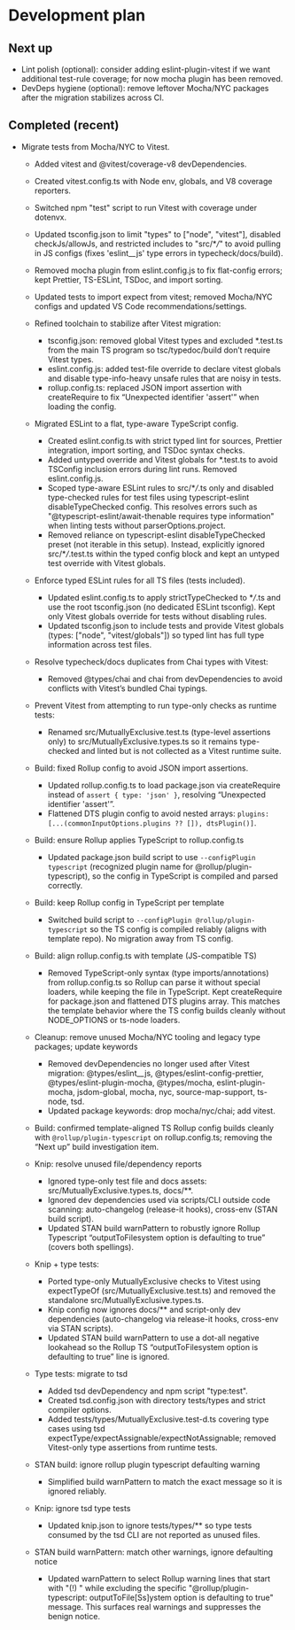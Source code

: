 # Development plan

## Next up

- Lint polish (optional): consider adding eslint-plugin-vitest if we want
  additional test-rule coverage; for now mocha plugin has been removed.
- DevDeps hygiene (optional): remove leftover Mocha/NYC packages after the
  migration stabilizes across CI.

## Completed (recent)

- Migrate tests from Mocha/NYC to Vitest.
  - Added vitest and @vitest/coverage-v8 devDependencies.
  - Created vitest.config.ts with Node env, globals, and V8 coverage reporters.
  - Switched npm "test" script to run Vitest with coverage under dotenvx.
  - Updated tsconfig.json to limit "types" to ["node", "vitest"], disabled
    checkJs/allowJs, and restricted includes to "src/\*_/_" to avoid pulling in
    JS configs (fixes 'eslint\_\_js' type errors in typecheck/docs/build).
  - Removed mocha plugin from eslint.config.js to fix flat-config errors; kept
    Prettier, TS-ESLint, TSDoc, and import sorting.
  - Updated tests to import expect from vitest; removed Mocha/NYC configs and
    updated VS Code recommendations/settings.
  - Refined toolchain to stabilize after Vitest migration:
    - tsconfig.json: removed global Vitest types and excluded \*.test.ts from the
      main TS program so tsc/typedoc/build don’t require Vitest types.
    - eslint.config.js: added test-file override to declare vitest globals and
      disable type-info-heavy unsafe rules that are noisy in tests.
    - rollup.config.ts: replaced JSON import assertion with createRequire to fix
      “Unexpected identifier 'assert'” when loading the config.
  - Migrated ESLint to a flat, type-aware TypeScript config.
    - Created eslint.config.ts with strict typed lint for sources, Prettier
      integration, import sorting, and TSDoc syntax checks.
    - Added untyped override and Vitest globals for \*.test.ts to avoid TSConfig
      inclusion errors during lint runs. Removed eslint.config.js.
    - Scoped type-aware ESLint rules to src/\*_/_.ts only and disabled
      type-checked rules for test files using typescript-eslint
      disableTypeChecked config. This resolves errors such as
      "@typescript-eslint/await-thenable requires type information" when
      linting tests without parserOptions.project.
    - Removed reliance on typescript-eslint disableTypeChecked preset (not
      iterable in this setup). Instead, explicitly ignored src/\*_/_.test.ts
      within the typed config block and kept an untyped test override with
      Vitest globals.
  - Enforce typed ESLint rules for all TS files (tests included).
    - Updated eslint.config.ts to apply strictTypeChecked to \*_/_.ts and use the
      root tsconfig.json (no dedicated ESLint tsconfig). Kept only Vitest
      globals override for tests without disabling rules.
    - Updated tsconfig.json to include tests and provide Vitest globals
      (types: ["node", "vitest/globals"]) so typed lint has full type
      information across test files.
  - Resolve typecheck/docs duplicates from Chai types with Vitest:
    - Removed @types/chai and chai from devDependencies to avoid conflicts with
      Vitest’s bundled Chai typings.
  - Prevent Vitest from attempting to run type-only checks as runtime tests:
    - Renamed src/MutuallyExclusive.test.ts (type-level assertions only) to
      src/MutuallyExclusive.types.ts so it remains type-checked and linted but
      is not collected as a Vitest runtime suite.
  - Build: fixed Rollup config to avoid JSON import assertions.
    - Updated rollup.config.ts to load package.json via createRequire instead of
      `assert { type: 'json' }`, resolving “Unexpected identifier 'assert'”.
    - Flattened DTS plugin config to avoid nested arrays:
      `plugins: [...(commonInputOptions.plugins ?? []), dtsPlugin()]`.
  - Build: ensure Rollup applies TypeScript to rollup.config.ts
    - Updated package.json build script to use `--configPlugin typescript`
      (recognized plugin name for @rollup/plugin-typescript), so the config in
      TypeScript is compiled and parsed correctly.
  - Build: keep Rollup config in TypeScript per template
    - Switched build script to `--configPlugin @rollup/plugin-typescript` so the
      TS config is compiled reliably (aligns with template repo). No migration
      away from TS config.
  - Build: align rollup.config.ts with template (JS-compatible TS)
    - Removed TypeScript-only syntax (type imports/annotations) from
      rollup.config.ts so Rollup can parse it without special loaders, while
      keeping the file in TypeScript. Kept createRequire for package.json and
      flattened DTS plugins array. This matches the template behavior where the
      TS config builds cleanly without NODE_OPTIONS or ts-node loaders.
  - Cleanup: remove unused Mocha/NYC tooling and legacy type packages; update keywords
    - Removed devDependencies no longer used after Vitest migration:
      @types/eslint\_\_js, @types/eslint-config-prettier, @types/eslint-plugin-mocha,
      @types/mocha, eslint-plugin-mocha, jsdom-global, mocha, nyc,
      source-map-support, ts-node, tsd.
    - Updated package keywords: drop mocha/nyc/chai; add vitest.
  - Build: confirmed template-aligned TS Rollup config builds cleanly with
    `@rollup/plugin-typescript` on rollup.config.ts; removing the “Next up” build
    investigation item.

  - Knip: resolve unused file/dependency reports
    - Ignored type-only test file and docs assets: src/MutuallyExclusive.types.ts, docs/\*\*.
    - Ignored dev dependencies used via scripts/CLI outside code scanning:
      auto-changelog (release-it hooks), cross-env (STAN build script).
    - Updated STAN build warnPattern to robustly ignore Rollup Typescript
      “outputToFilesystem option is defaulting to true” (covers both spellings).

  - Knip + type tests:
    - Ported type-only MutuallyExclusive checks to Vitest using expectTypeOf
      (src/MutuallyExclusive.test.ts) and removed the standalone
      src/MutuallyExclusive.types.ts.
    - Knip config now ignores docs/\*\* and script-only dev dependencies
      (auto-changelog via release-it hooks, cross-env via STAN scripts).
    - Updated STAN build warnPattern to use a dot-all negative lookahead so the
      Rollup TS “outputToFilesystem option is defaulting to true” line is ignored.

  - Type tests: migrate to tsd
    - Added tsd devDependency and npm script "type:test".
    - Created tsd.config.json with directory tests/types and strict compiler options.
    - Added tests/types/MutuallyExclusive.test-d.ts covering type cases using
      tsd expectType/expectAssignable/expectNotAssignable; removed Vitest-only
      type assertions from runtime tests.
  - STAN build: ignore rollup plugin typescript defaulting warning
    - Simplified build warnPattern to match the exact message so it is ignored reliably.

  - Knip: ignore tsd type tests
    - Updated knip.json to ignore tests/types/** so type tests consumed by the
      tsd CLI are not reported as unused files.

  - STAN build warnPattern: match other warnings, ignore defaulting notice
    - Updated warnPattern to select Rollup warning lines that start with "(!) "
      while excluding the specific "@rollup/plugin-typescript: outputToFile[Ss]ystem option is defaulting to true"
      message. This surfaces real warnings and suppresses the benign notice.
